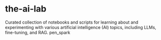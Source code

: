 # the-ai-lab
Curated collection of notebooks and scripts for learning about and experimenting with various artificial intelligence (AI) topics, including LLMs, fine-tuning, and RAG.  pen_spark
